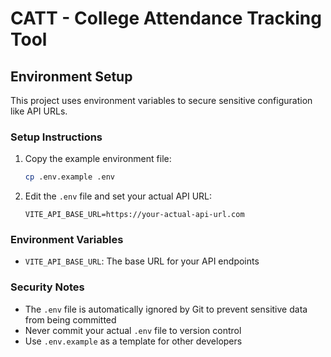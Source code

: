 # CATT - College Attendance Tracking Tool

## Environment Setup

This project uses environment variables to secure sensitive configuration like API URLs.

### Setup Instructions

1. Copy the example environment file:
   ```bash
   cp .env.example .env
   ```

2. Edit the `.env` file and set your actual API URL:
   ```
   VITE_API_BASE_URL=https://your-actual-api-url.com
   ```

### Environment Variables

- `VITE_API_BASE_URL`: The base URL for your API endpoints

### Security Notes

- The `.env` file is automatically ignored by Git to prevent sensitive data from being committed
- Never commit your actual `.env` file to version control
- Use `.env.example` as a template for other developers